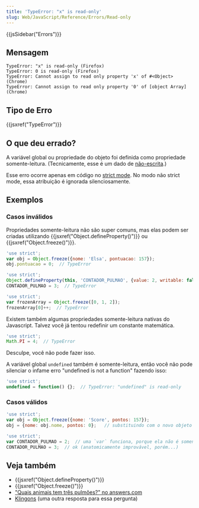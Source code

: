 ```yaml
---
title: 'TypeError: "x" is read-only'
slug: Web/JavaScript/Reference/Errors/Read-only
---
```

{{jsSidebar("Errors")}}

## Mensagem

```
TypeError: "x" is read-only (Firefox)
TypeError: 0 is read-only (Firefox)
TypeError: Cannot assign to read only property 'x' of #<Object> (Chrome)
TypeError: Cannot assign to read only property '0' of [object Array] (Chrome)
```

## Tipo de Erro

{{jsxref("TypeError")}}

## O que deu errado?

A variável global ou propriedade do objeto foi definida como propriedade somente-leitura. (Tecnicamente, esse é um dado de [não-escrita](/pt-BR/docs/Web/JavaScript/Reference/Global_Objects/Object/defineProperty#Writable_attribute).)

Esse erro ocorre apenas em código no [strict mode](/pt-BR/docs/Web/JavaScript/Reference/Strict_mode). No modo não strict mode, essa atribuição é ignorada silenciosamente.

## Exemplos

### Casos inválidos

Propriedades somente-leitura não são super comuns, mas elas podem ser criadas utilizando {{jsxref("Object.defineProperty()")}} ou {{jsxref("Object.freeze()")}}.

```js example-bad
'use strict';
var obj = Object.freeze({nome: 'Elsa', pontuacao: 157});
obj.pontuacao = 0;  // TypeError

'use strict';
Object.defineProperty(this, 'CONTADOR_PULMAO', {value: 2, writable: false});
CONTADOR_PULMAO = 3;  // TypeError

'use strict';
var frozenArray = Object.freeze([0, 1, 2]);
frozenArray[0]++;  // TypeError
```

Existem também algumas propriedades somente-leitura nativas do Javascript. Talvez você já tentou redefinir um constante matemática.

```js example-bad
'use strict';
Math.PI = 4;  // TypeError
```

Desculpe, você não pode fazer isso.

A variável global `undefined` também é somente-leitura, então você não pode silenciar o infame erro "undefined is not a function" fazendo isso:

```js example-bad
'use strict';
undefined = function() {};  // TypeError: "undefined" is read-only
```

### Casos válidos

```js example-good
'use strict';
var obj = Object.freeze({nome: 'Score', pontos: 157});
obj = {nome: obj.nome, pontos: 0};   // substituindo com o novo objeto funciona

'use strict';
var CONTADOR_PULMAO = 2;  // uma `var` funciona, porque ela não é somente-leitura
CONTADOR_PULMAO = 3;  // ok (anatomicamente improvável, porém...)
```

## Veja também

- {{jsxref("Object.defineProperty()")}}
- {{jsxref("Object.freeze()")}}
- ["Quais animais tem três pulmões?" no answers.com](https://www.answers.com/Q/Which_animals_have_three_lungs)
- [Klingons](https://aliens.wikia.com/wiki/Klingon) (uma outra resposta para essa pergunta)
